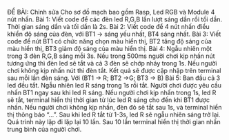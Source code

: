 
ĐỀ BÀI:
Chỉnh sửa
Cho sơ đồ mạch bao gồm Rasp, Led RGB và Module 4 nút nhấn.
Bài 1: Viết code để các đèn led R,G,B lần lượt sáng dần rồi tối dần. Thời gian sáng dần và tối dần là 2s.
Bài 2: Viết code để 4 nút nhấn điều khiển độ sáng của đèn, với BT1 -> sáng yếu nhất, BT4 sáng nhất.
Bài 3: Viết code để nút BT1 có chức năng chọn màu hiển thị, BT2 tăng độ sáng của màu hiển thị, BT3
giảm độ sáng của màu hiển thị.
Bài 4: Ngẫu nhiên một trong 3 đèn R,G,B sáng mỗi 3s. Nếu trong 500ms người chơi kịp nhấn nút tương
ứng thì đèn led sẽ tắt và cả 3 đèn sẽ chớp nháy trong 1s. Nếu người chơi không kịp nhấn nút thì đèn tắt.
Kết quả sẽ được cập nhập trên terminal sau mỗi lần đèn sáng.
Với (BT1 -> R; BT2 ->G; BT3 -> B)
Bài 5: Ban đầu cả 3 led đều tắt. Ngẫu nhiên led R sáng trong 1s rồi tắt. Người chơi được yêu cầu nhấn
BT1 ngay sau khi led R sáng. Nếu người chơi kịp nhấn trong 1s, led R sẽ tắt, terminal hiển thị thời gian từ
lúc led R sáng cho đến khi BT1 được nhấn. Nếu người chơi không kịp nhấn, đèn đỏ sẽ tắt sau 1s, và terminal hiển thị thông báo “...”. Sau khi led R tắt từ 1-3s, led R sẽ ngẫu nhiên sáng trở lại. Quá trình này lặp đi lặp lại 10 lần. Sau 10 lần terminal hiển thị thời gian nhấn trung bình của người chơi.
